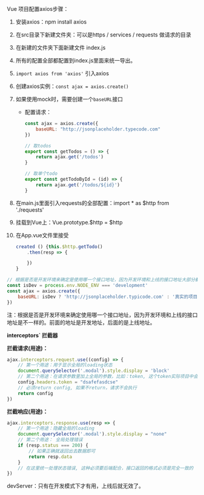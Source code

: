 Vue 项目配置axios步骤：

1. 安装axios：npm install axios

2. 在src目录下新建文件夹：可以是https / services / requests 做请求的目录

3. 在新建的文件夹下面新建文件 index.js

4. 所有的配置全部都配置到index.js里面来统一导出。

5. `import axios from 'axios'` 引入axios

6. 创建axios实例：`const ajax = axios.create()` 

7. 如果使用mock时，需要创建一个`baseURL`接口

   * 配置请求：

     ```js
     const ajax = axios.create({
         baseURL: "http://jsonplaceholder.typecode.com"
     })
     
     // 取todos
     export const getTodos = () => {
         return ajax.get('/todos')
     }
     
     // 取单个todo
     export const getTodoById = (id) => {
         return ajax.get('/todos/${id}')
     }
     ```

8. 在main.js里面引入requests的全部配置：import * as $http from './requests'

9. 挂载到Vue上：Vue.prototype.$http = $http  

10. 在App.vue文件里接受 

    ```js
    created () {this.$http.getTodo()
    	.then(resp => {
    
    	})
    }
    ```

    

```js
// 根据是否是开发环境来确定是使用哪一个接口地址，因为开发环境和上线的接口地址大部分都不一样
const isDev = process.env.NODE_ENV === 'development'
const ajax = axios.create({
    baseURL: isDev ? 'http://jsonplaceholder.typicode.com' : '真实的项目api地址'
})
```

注：根据是否是开发环境来确定使用哪一个接口地址，因为开发环境和上线的接口地址是不一样的。前面的地址是开发地址，后面的是上线地址。



**interceptors` 拦截器**

**拦截请求(用途)：**

```js
ajax.interceptors.request.use((config) => {
    // 第一个用途：用于显示全局的loading状态
    document.querySelector('.modal').style.display = 'block'
    // 第二个用途：在请求参数里加上全局的参数，比如：token, 这个token实际项目中会从本地存储里取
    config.headers.token = "dsafefasdcse"
    // 必须return config, 如果不return，请求不会执行
    return config
})
```

**拦截响应(用途)：**

```js
ajax.interceptors.response.use(resp => {
    // 第一个用途：隐藏全局的loading
    document.querySelector('.modal').style.display = "none"
    // 第二个用途： 全局处理错误
    if (resp.status === 200) {
        // 如果正确就返回出去数据即可
        return resp.data
    }
    // 在这里统一处理状态错误, 这种必须要后端配合，接口返回的格式必须是完全一致的
})
```



devServer：只有在开发模式下才有用，上线后就无效了。

